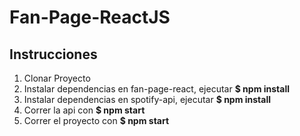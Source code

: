 # Fan-Page-ReactJS

## Instrucciones
1. Clonar Proyecto
2. Instalar dependencias en fan-page-react, ejecutar **$ npm install**
3. Instalar dependencias en spotify-api, ejecutar **$ npm install**
4. Correr la api con **$ npm start**
5. Correr el proyecto con **$ npm start**
